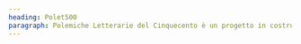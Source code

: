 ```yaml
---
heading: Polet500
paragraph: Polemiche Letterarie del Cinquecento è un progetto in costruzione di schedatura di polemiche
---
```

